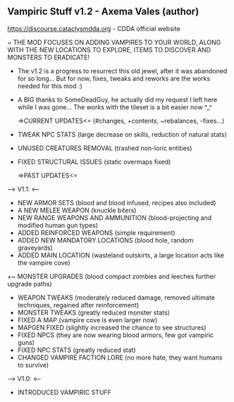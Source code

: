 ##	Vampiric Stuff v1.2 - Axema Vales (author)

https://discourse.cataclysmdda.org - CDDA official website



  ~ THE MOD FOCUSES ON ADDING VAMPIRES TO YOUR WORLD, ALONG WITH THE NEW LOCATIONS TO EXPLORE, ITEMS TO DISCOVER AND MONSTERS TO ERADICATE!

  * The v1.2 is a progress to resurrect this old jewel, after it was abandoned for so long... But for now, fixes, tweaks and reworks are the works needed for this mod :)
  * A BIG thanks to SomeDeadGuy, he actually did my request I left here while I was gone... The works with the tileset is a bit easier now ^_^

	=>CURRENT UPDATES<= (#changes, +contents, ~rebalances, -fixes...)

-  TWEAK NPC STATS (large decrease on skills, reduction of natural stats)
-  UNUSED CREATURES REMOVAL (trashed non-loric entities)
-  FIXED STRUCTURAL ISSUES (static overmaps fixed)



	=>PAST UPDATES<=

--> V1.1: <--

+  NEW ARMOR SETS (blood and blood infused, recipes also included)
+  A NEW MELEE WEAPON (knuckle biters)
+  NEW RANGE WEAPONS AND AMMUNITION (blood-projecting and modified human gun types)
+  ADDED REINFORCED WEAPONS (simple requirement)
+  ADDED NEW MANDATORY LOCATIONS (blood hole, random graveyards)
+  ADDED MAIN LOCATION (wasteland outskirts, a large location acts like the vampire cove)

+~ MONSTER UPGRADES (blood compact zombies and leeches further upgrade paths)

-  WEAPON TWEAKS (moderately reduced damage, removed ultimate techniques, regained after reinforcement)
-  MONSTER TWEAKS (greatly reduced monster stats)
-  FIXED A MAP (vampire cove is even larger now)
-  MAPGEN FIXED (slightly increased the chance to see structures)
-  FIXED NPCS (they are now wearing blood armors, few got vampiric guns)
-  FIXED NPC STATS (greatly reduced stat)
-  CHANGED VAMPIRE FACTION LORE (no more hate, they want humans to survive)



--> V1.0: <--

+  INTRODUCED VAMPIRIC STUFF